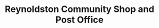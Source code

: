 ---
title: "Reynoldston Community Shop and Post Office"
url: /swansea/reynoldston-community-shop-and-post-office/
shop: Lebensmittel
---